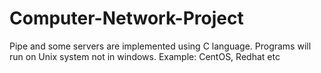 # Computer-Network-Project
Pipe and some servers are implemented using C language.
Programs will run on Unix system not in windows.
Example: CentOS, Redhat etc
